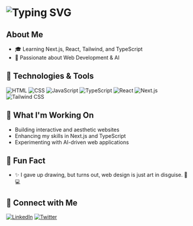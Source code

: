 <h1 align="left">
  <img src="https://readme-typing-svg.herokuapp.com?font=Fira+Code&weight=600&size=25&duration=3000&pause=1000&color=FF5733&center=false&vCenter=true&multiline=true&repeat=true&width=435&height=50&lines=Hello%2C+I+am+Mehkiii+%F0%9F%91%8B" alt="Typing SVG" />
</h1>

## About Me
- 🎓 Learning Next.js, React, Tailwind, and TypeScript
- 🚀 Passionate about Web Development & AI

## 🚀 Technologies & Tools
![HTML](https://img.shields.io/badge/-HTML5-E34F26?style=flat&logo=html5&logoColor=white)
![CSS](https://img.shields.io/badge/-CSS3-1572B6?style=flat&logo=css3&logoColor=white)
![JavaScript](https://img.shields.io/badge/-JavaScript-F7DF1E?style=flat&logo=javascript&logoColor=black)
![TypeScript](https://img.shields.io/badge/-TypeScript-3178C6?style=flat&logo=typescript&logoColor=white)
![React](https://img.shields.io/badge/-React-61DAFB?style=flat&logo=react&logoColor=black)
![Next.js](https://img.shields.io/badge/-Next.js-000000?style=flat&logo=nextdotjs&logoColor=white)
![Tailwind CSS](https://img.shields.io/badge/-Tailwind%20CSS-38B2AC?style=flat&logo=tailwind-css&logoColor=white)

## 🌟 What I'm Working On
- Building interactive and aesthetic websites
- Enhancing my skills in Next.js and TypeScript
- Experimenting with AI-driven web applications

## 🎯 Fun Fact
- ✨ I gave up drawing, but turns out, web design is just art in disguise. 🎨💻
## 💬 Connect with Me
[![LinkedIn](https://img.shields.io/badge/-LinkedIn-0077B5?style=flat&logo=linkedin&logoColor=white)](https://linkedin.com/in/yourprofile)
[![Twitter](https://img.shields.io/badge/-Twitter-1DA1F2?style=flat&logo=twitter&logoColor=white)](https://twitter.com/syntax.js)

